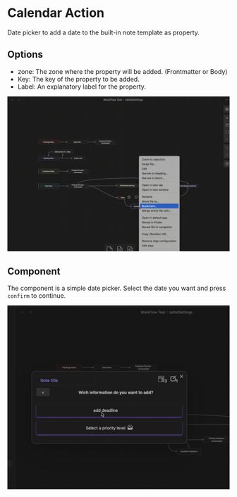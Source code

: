 # Calendar Action
Date picker to add a date to the built-in note template as property.
## Options
- zone: The zone where the property will be added. (Frontmatter or Body)
- Key: The key of the property to be added.
- Label: An explanatory label for the property.

![gif](../resources/actions/calendar/Calendar-step.gif)

## Component
The component is a simple date picker. Select the date you want and press `confirm` to continue.

![gif](../resources/actions/calendar/Calendar-component.gif)
